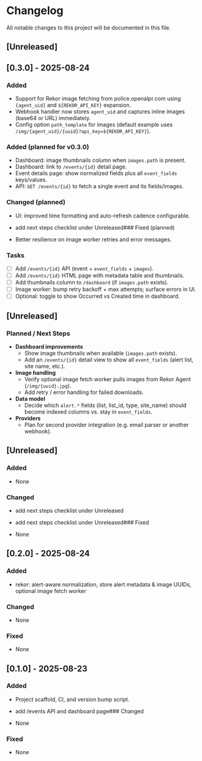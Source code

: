 # Changelog
All notable changes to this project will be documented in this file.

## [Unreleased]

## [0.3.0] - 2025-08-24
### Added
- Support for Rekor image fetching from police.openalpr.com using `{agent_uid}` and `${REKOR_API_KEY}` expansion.
- Webhook handler now stores `agent_uid` and captures inline images (base64 or URL) immediately.
- Config option `path_template` for images (default example uses `/img/{agent_uid}/{uuid}?api_key=${REKOR_API_KEY}`).


### Added (planned for v0.3.0)
- Dashboard: image thumbnails column when `images.path` is present.
- Dashboard: link to `/events/{id}` detail page.
- Event details page: show normalized fields plus all `event_fields` keys/values.
- API: `GET /events/{id}` to fetch a single event and its fields/images.

### Changed (planned)
- UI: improved time formatting and auto-refresh cadence configurable.


- add next steps checklist under Unreleased### Fixed (planned)
- Better resilience on image worker retries and error messages.

### Tasks
- [ ] Add `/events/{id}` API (event + `event_fields` + `images`).
- [ ] Add `/events/{id}` HTML page with metadata table and thumbnails.
- [ ] Add thumbnails column to `/dashboard` (if `images.path` exists).
- [ ] Image worker: bump retry backoff + max attempts; surface errors in UI.
- [ ] Optional: toggle to show Occurred vs Created time in dashboard.

## [Unreleased]

### Planned / Next Steps
- **Dashboard improvements**
  - Show image thumbnails when available (`images.path` exists).
  - Add an `/events/{id}` detail view to show all `event_fields` (alert list, site name, etc.).
- **Image handling**
  - Verify optional image fetch worker pulls images from Rekor Agent (`/img/{uuid}.jpg`).
  - Add retry / error handling for failed downloads.
- **Data model**
  - Decide which `alert.*` fields (list, list_id, type, site_name) should become indexed columns vs. stay in `event_fields`.
- **Providers**
  - Plan for second provider integration (e.g. email parser or another webhook).


## [Unreleased]
### Added
- None

### Changed
- add next steps checklist under Unreleased


- add next steps checklist under Unreleased### Fixed
- None
## [0.2.0] - 2025-08-24
### Added
- rekor: alert-aware normalization, store alert metadata & image UUIDs, optional image fetch worker

### Changed
- None

### Fixed
- None

## [0.1.0] - 2025-08-23
### Added
- Project scaffold, CI, and version bump script.


- add /events API and dashboard page### Changed
- None

### Fixed
- None

